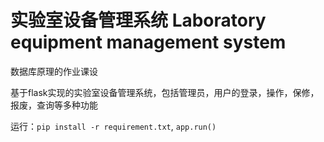 # 实验室设备管理系统  Laboratory equipment management system

数据库原理的作业课设

基于flask实现的实验室设备管理系统，包括管理员，用户的登录，操作，保修，报废，查询等多种功能

运行：`pip install -r requirement.txt`, `app.run()`
